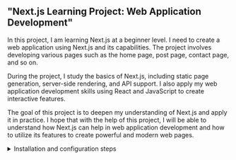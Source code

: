 ## "Next.js Learning Project: Web Application Development"

In this project, I am learning Next.js at a beginner level. I need to create a web application using Next.js and its capabilities. The project involves developing various pages such as the home page, post page, contact page, and so on.

During the project, I study the basics of Next.js, including static page generation, server-side rendering, and API support. I also apply my web application development skills using React and JavaScript to create interactive features.

The goal of this project is to deepen my understanding of Next.js and apply it in practice. I hope that with the help of this project, I will be able to understand how Next.js can help in web application development and how to utilize its features to create powerful and modern web pages.

<details><summary>Installation and configuration steps</summary>

   1. Run npm i to install the project packages.
   ```bash
   npm i
   ```
   1. 
   1. 

</details
